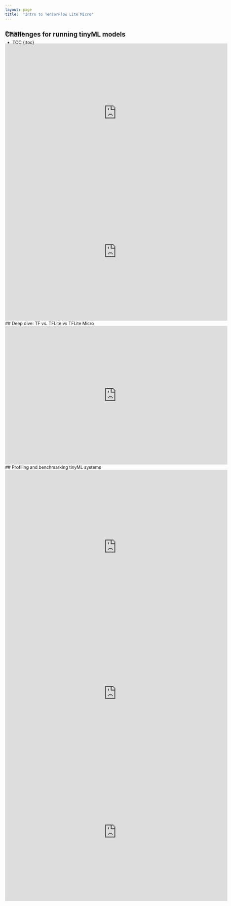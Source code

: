 ```yaml
---
layout: page
title:  "Intro to TensorFlow Lite Micro"
---
```



<div id="toc_container" style="position: absolute" markdown="1">
<p class="toc_title">Contents</p>

* TOC
{:toc}
</div>

## Challenges for running tinyML models
<iframe src="https://docs.google.com/presentation/d/e/2PACX-1vSlRUY91GwX_0mfOaZJtrz5nFeCHs-_aibCW3UklB7YGh4kjqAq51mwU2b05cQyCnGB3T8K6gBs2_5t/embed?start=false&loop=false&delayms=10000" frameborder="0" width="720" height="449" allowfullscreen="true" mozallowfullscreen="true" webkitallowfullscreen="true"></iframe>
<iframe src="https://docs.google.com/presentation/d/e/2PACX-1vSC-K1b3Kq-qMHbeR3ehXJ9VWPJba3YZRCyU24st5bFuTKiKz6t0F2vGPaobhABBLugPOF0fzMsexwq/embed?start=false&loop=false&delayms=10000" frameborder="0" width="720" height="449" allowfullscreen="true" mozallowfullscreen="true" webkitallowfullscreen="true"></iframe>
## Deep dive: TF vs. TFLite vs TFLite Micro
<iframe src="https://docs.google.com/presentation/d/e/2PACX-1vSs3i2V1r7nnWUNeAqCccNurxhgXtAFF1cNzBuUqzdg_5gmvkgOao8lZhvXxuWZWrsHTuN9eWbcgD5v/embed?start=false&loop=false&delayms=10000" frameborder="0" width="720" height="449" allowfullscreen="true" mozallowfullscreen="true" webkitallowfullscreen="true"></iframe>
## Profiling and benchmarking tinyML systems
<iframe src="https://docs.google.com/presentation/d/e/2PACX-1vREoUPfpdocNcROPaGTx-UhwdYGzAHVxGOu_arHdnMBiFSkWm9gSrbVASbjOrLGSo9ICbC7HWDDk6X2/embed?start=false&loop=false&delayms=10000" frameborder="0" width="720" height="499" allowfullscreen="true" mozallowfullscreen="true" webkitallowfullscreen="true"></iframe>
<iframe src="https://docs.google.com/presentation/d/e/2PACX-1vQqd97JLTXdtLn3UgXO1538prLK6SnHdAh7wNs7TQeRJN5X8xup0LEsgLlbdGbpdEgFtcUYT6By2nPI/embed?start=false&loop=false&delayms=10000" frameborder="0" width="720" height="449" allowfullscreen="true" mozallowfullscreen="true" webkitallowfullscreen="true"></iframe>
<iframe src="https://docs.google.com/presentation/d/e/2PACX-1vQVRBFPhzSqvZiuFafXLuqlCefRc9THx6aEkW9NqWl_tmIb8rfEFm2dszXBZNx4DvvhMGgIIi4KubKa/embed?start=false&loop=false&delayms=10000" frameborder="0" width="720" height="449" allowfullscreen="true" mozallowfullscreen="true" webkitallowfullscreen="true"></iframe>
